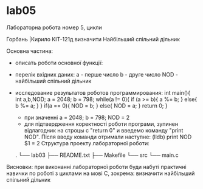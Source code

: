 # lab05
 Лабораторна робота номер 5, цикли

Горбань |Кирило КІТ-121д
визначити Найбільший спільний дільник

Основна частина:
- описать роботи основної функції: 
- перелік вхідних даних:
   a - перше число
   b - друге число 
   NOD - найбільший спільний дільник
- исследование результатов роботов программирования:
  int main(){
int a,b,NOD;
a = 2048;
b = 798;
while(a != 0){
        if (a >= b){
                a %= b;
                }
        else{ b %= a;
}
}
if(a == 0){
        NOD = b;
}
else{
        NOD = a;
}
return 0;
}

   - при значенні a = 2048; b = 798; NOD = 2
   - для підтвердження коректності роботи програми, зупинен відлагодник на строцы с "return 0" и введемо команду "print NOD". Після вводу команди отримали наступне:
	(lldb) print NOD
	 $1 = 2
Структура проекту лабораторної роботи:

	.
	└── lab03
	    ├── README.txt
	    ├── Makefile
	    └── src
	        └── main.c

Висновки: при виконанні лабораторної роботи буди набуті практичні навички по роботі з циклами на мові С, зокрема: визначити найбільший спільний дільник
